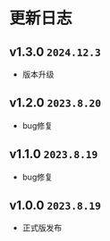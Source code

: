 # 更新日志

## v1.3.0 `2024.12.3`

- 版本升级

## v1.2.0 `2023.8.20`

- bug修复

## v1.1.0 `2023.8.19`

- bug修复

## v1.0.0 `2023.8.19`

- 正式版发布
